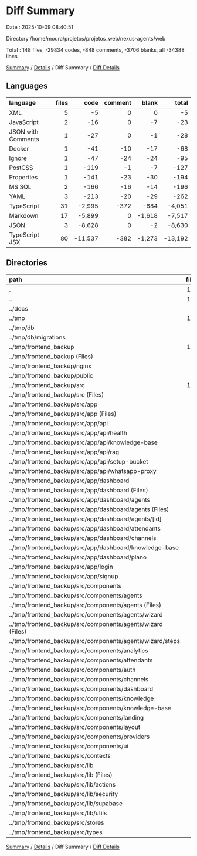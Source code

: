 # Diff Summary

Date : 2025-10-09 08:40:51

Directory /home/moura/projetos/projetos_web/nexus-agents/web

Total : 148 files,  -29834 codes, -848 comments, -3706 blanks, all -34388 lines

[Summary](results.md) / [Details](details.md) / Diff Summary / [Diff Details](diff-details.md)

## Languages
| language | files | code | comment | blank | total |
| :--- | ---: | ---: | ---: | ---: | ---: |
| XML | 5 | -5 | 0 | 0 | -5 |
| JavaScript | 2 | -16 | 0 | -7 | -23 |
| JSON with Comments | 1 | -27 | 0 | -1 | -28 |
| Docker | 1 | -41 | -10 | -17 | -68 |
| Ignore | 1 | -47 | -24 | -24 | -95 |
| PostCSS | 1 | -119 | -1 | -7 | -127 |
| Properties | 1 | -141 | -23 | -30 | -194 |
| MS SQL | 2 | -166 | -16 | -14 | -196 |
| YAML | 3 | -213 | -20 | -29 | -262 |
| TypeScript | 31 | -2,995 | -372 | -684 | -4,051 |
| Markdown | 17 | -5,899 | 0 | -1,618 | -7,517 |
| JSON | 3 | -8,628 | 0 | -2 | -8,630 |
| TypeScript JSX | 80 | -11,537 | -382 | -1,273 | -13,192 |

## Directories
| path | files | code | comment | blank | total |
| :--- | ---: | ---: | ---: | ---: | ---: |
| . | 148 | -29,834 | -848 | -3,706 | -34,388 |
| .. | 148 | -29,834 | -848 | -3,706 | -34,388 |
| ../docs | 16 | -5,876 | 0 | -1,604 | -7,480 |
| ../tmp | 132 | -23,958 | -848 | -2,102 | -26,908 |
| ../tmp/db | 2 | -166 | -16 | -14 | -196 |
| ../tmp/db/migrations | 2 | -166 | -16 | -14 | -196 |
| ../tmp/frontend_backup | 130 | -23,792 | -832 | -2,088 | -26,712 |
| ../tmp/frontend_backup (Files) | 13 | -8,999 | -55 | -97 | -9,151 |
| ../tmp/frontend_backup/nginx | 1 | -141 | -23 | -30 | -194 |
| ../tmp/frontend_backup/public | 5 | -5 | 0 | 0 | -5 |
| ../tmp/frontend_backup/src | 111 | -14,647 | -754 | -1,961 | -17,362 |
| ../tmp/frontend_backup/src (Files) | 1 | -49 | -12 | -8 | -69 |
| ../tmp/frontend_backup/src/app | 21 | -2,310 | -145 | -322 | -2,777 |
| ../tmp/frontend_backup/src/app (Files) | 3 | -186 | -2 | -17 | -205 |
| ../tmp/frontend_backup/src/app/api | 5 | -396 | -32 | -74 | -502 |
| ../tmp/frontend_backup/src/app/api/health | 1 | -35 | -1 | -3 | -39 |
| ../tmp/frontend_backup/src/app/api/knowledge-base | 1 | -151 | -18 | -29 | -198 |
| ../tmp/frontend_backup/src/app/api/rag | 1 | -78 | -2 | -16 | -96 |
| ../tmp/frontend_backup/src/app/api/setup-bucket | 1 | -44 | -4 | -10 | -58 |
| ../tmp/frontend_backup/src/app/api/whatsapp-proxy | 1 | -88 | -7 | -16 | -111 |
| ../tmp/frontend_backup/src/app/dashboard | 11 | -1,676 | -105 | -219 | -2,000 |
| ../tmp/frontend_backup/src/app/dashboard (Files) | 2 | -279 | -22 | -39 | -340 |
| ../tmp/frontend_backup/src/app/dashboard/agents | 3 | -250 | -10 | -37 | -297 |
| ../tmp/frontend_backup/src/app/dashboard/agents (Files) | 2 | -178 | -5 | -21 | -204 |
| ../tmp/frontend_backup/src/app/dashboard/agents/[id] | 1 | -72 | -5 | -16 | -93 |
| ../tmp/frontend_backup/src/app/dashboard/attendants | 2 | -174 | -17 | -22 | -213 |
| ../tmp/frontend_backup/src/app/dashboard/channels | 2 | -168 | -6 | -24 | -198 |
| ../tmp/frontend_backup/src/app/dashboard/knowledge-base | 1 | -532 | -30 | -70 | -632 |
| ../tmp/frontend_backup/src/app/dashboard/plano | 1 | -273 | -20 | -27 | -320 |
| ../tmp/frontend_backup/src/app/login | 1 | -26 | -3 | -6 | -35 |
| ../tmp/frontend_backup/src/app/signup | 1 | -26 | -3 | -6 | -35 |
| ../tmp/frontend_backup/src/components | 65 | -9,741 | -271 | -1,034 | -11,046 |
| ../tmp/frontend_backup/src/components/agents | 13 | -2,474 | -72 | -265 | -2,811 |
| ../tmp/frontend_backup/src/components/agents (Files) | 3 | -1,034 | -38 | -85 | -1,157 |
| ../tmp/frontend_backup/src/components/agents/wizard | 10 | -1,440 | -34 | -180 | -1,654 |
| ../tmp/frontend_backup/src/components/agents/wizard (Files) | 3 | -687 | -29 | -96 | -812 |
| ../tmp/frontend_backup/src/components/agents/wizard/steps | 7 | -753 | -5 | -84 | -842 |
| ../tmp/frontend_backup/src/components/analytics | 5 | -1,376 | -60 | -159 | -1,595 |
| ../tmp/frontend_backup/src/components/attendants | 2 | -498 | -9 | -36 | -543 |
| ../tmp/frontend_backup/src/components/auth | 3 | -446 | -8 | -42 | -496 |
| ../tmp/frontend_backup/src/components/channels | 3 | -1,338 | -74 | -111 | -1,523 |
| ../tmp/frontend_backup/src/components/dashboard | 3 | -212 | 0 | -18 | -230 |
| ../tmp/frontend_backup/src/components/knowledge | 2 | -220 | -7 | -34 | -261 |
| ../tmp/frontend_backup/src/components/knowledge-base | 1 | -325 | -20 | -40 | -385 |
| ../tmp/frontend_backup/src/components/landing | 7 | -896 | -7 | -70 | -973 |
| ../tmp/frontend_backup/src/components/layout | 1 | -123 | -11 | -20 | -154 |
| ../tmp/frontend_backup/src/components/providers | 1 | -7 | 0 | -3 | -10 |
| ../tmp/frontend_backup/src/components/ui | 24 | -1,826 | -3 | -236 | -2,065 |
| ../tmp/frontend_backup/src/contexts | 1 | -37 | 0 | -7 | -44 |
| ../tmp/frontend_backup/src/lib | 17 | -2,233 | -303 | -540 | -3,076 |
| ../tmp/frontend_backup/src/lib (Files) | 3 | -95 | -17 | -25 | -137 |
| ../tmp/frontend_backup/src/lib/actions | 9 | -1,814 | -214 | -455 | -2,483 |
| ../tmp/frontend_backup/src/lib/security | 2 | -249 | -61 | -47 | -357 |
| ../tmp/frontend_backup/src/lib/supabase | 2 | -35 | -9 | -5 | -49 |
| ../tmp/frontend_backup/src/lib/utils | 1 | -40 | -2 | -8 | -50 |
| ../tmp/frontend_backup/src/stores | 2 | -188 | -15 | -39 | -242 |
| ../tmp/frontend_backup/src/types | 4 | -89 | -8 | -11 | -108 |

[Summary](results.md) / [Details](details.md) / Diff Summary / [Diff Details](diff-details.md)